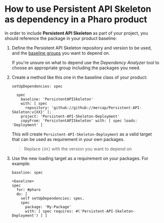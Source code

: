 # How to use Persistent API Skeleton as dependency in a Pharo product

In order to include **Persistent API Skeleton** as part of your project, you
should reference the package in your product baseline:

1. Define the Persistent API Skeleton repository and version to be used, and the
   [baseline groups](../reference/Baseline-groups.md) you want to depend on.

    If you're unsure on what to depend use the *Dependency Analyzer*
    tool to choose an appropriate group including the packages you need.

2. Create a method like this one in the baseline class of your product:

    ```smalltalk
    setUpDependencies: spec

      spec
        baseline: 'PersistentAPISkeleton'
        with: [ spec
          repository: 'github://github://mercap/Persistent-API-Skeleton:v{XX}' ];
        project: 'Persistent-API-Skeleton-Deployment'
        copyFrom: 'PersistentAPISkeleton' with: [ spec loads: 'Deployment' ]
    ```

    This will create `Persistent-API-Skeleton-Deployment` as a valid target that
    can be used as requirement in your own packages.

    > Replace `{XX}` with the version you want to depend on

3. Use the new loading target as a requirement on your packages. For example:

    ```smalltalk
    baseline: spec

    <baseline>
    spec
      for: #pharo
      do: [
        self setUpDependencies: spec.
        spec
          package: 'My-Package'
          with: [ spec requires: #('Persistent-API-Skeleton-Deployment') ] ]
    ```
